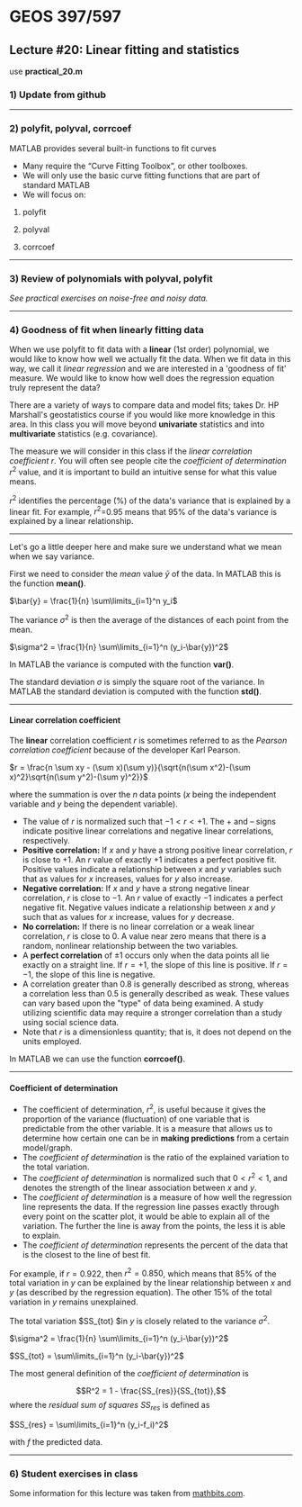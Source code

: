 # GEOS 397/597

## Lecture #20: Linear fitting and statistics
use __practical_20.m__

### 1) Update from github
---
### 2) polyfit, polyval, corrcoef

MATLAB provides several built-in functions to fit curves* Many require the “Curve Fitting Toolbox”, or other toolboxes.
* We will only use the basic curve fitting functions that are part of standard MATLAB
* We will focus on:
	
1) polyfit

2) polyval

5) corrcoef
---### 3) Review of polynomials with polyval, polyfit

_See practical exercises on noise-free and noisy data._---

### 4) Goodness of fit when linearly fitting data

When we use polyfit to fit data with a __linear__ (1st order) polynomial, we would like to know how well we actually fit the data. When we fit data in this way, we call it _linear regression_ and we are interested in a 'goodness of fit' measure. We would like to know how well does the regression equation truly represent the data?

There are a variety of ways to compare data and model fits; takes Dr. HP Marshall's geostatistics course if you would like more knowledge in this area. In this class you will move beyond __univariate__ statistics and into __multivariate__ statistics (e.g. covariance).

The measure we will consider in this class if the _linear correlation coefficient_ $r$. You will often see people cite the _coefficient of determination_ $r^2$ value, and it is important to build an intuitive sense for what this value means. 

$r^2$ identifies the percentage (%) of the data's variance that is explained by a linear fit. For example, $r^2$=0.95 means that 95% of the data's variance is explained by a linear relationship.

---

Let's go a little deeper here and make sure we understand what we mean when we say variance.

First we need to consider the _mean_ value $\bar{y}$ of the data. In MATLAB this is the function __mean()__.

$\bar{y} = \frac{1}{n} \sum\limits_{i=1}^n y_i$

The variance $\sigma^2$ is then the average of the distances of each point from the mean.

$\sigma^2 = \frac{1}{n} \sum\limits_{i=1}^n (y_i-\bar{y})^2$

In MATLAB the variance is computed with the function __var()__.

The standard deviation $\sigma$ is simply the square root of the variance. In MATLAB the standard deviation is computed with the function __std()__.

---

#### Linear correlation coefficient

The __linear__ correlation coefficient $r$ is sometimes referred to as the _Pearson correlation coefficient_ because of the developer Karl Pearson.

$r = \frac{n \sum xy - (\sum x)(\sum y)}{\sqrt{n(\sum x^2)-(\sum x)^2}\sqrt{n(\sum y^2)-(\sum y)^2}}$

where the summation is over the $n$ data points ($x$ being the independent variable and $y$ being the dependent variable).

* The value of $r$ is normalized such that $-1 < r < +1$. The $+$ and $–$ signs indicate positive linear correlations and negative linear correlations, respectively. 
* __Positive correlation:__ If $x$ and $y$ have a strong positive linear correlation, $r$ is close to $+1$. An $r$ value of exactly $+1$ indicates a perfect positive fit. Positive values indicate a relationship between $x$ and $y$ variables such that as values for $x$ increases, values for $y$ also increase.
* __Negative correlation:__ If $x$ and $y$ have a strong negative linear correlation, $r$ is close to $-1$. An $r$ value of exactly $-1$ indicates a perfect negative fit. Negative values indicate a relationship between $x$ and $y$ such that as values for $x$ increase, values for $y$ decrease.
* __No correlation:__ If there is no linear correlation or a weak linear correlation, $r$ is close to 0. A value near zero means that there is a random, nonlinear relationship between the two variables.
* A __perfect correlation__ of $\pm 1$ occurs only when the data points all lie exactly on a straight line. If $r = +1$, the slope of this line is positive.  If $r = -1$, the slope of this line is negative.
* A correlation greater than 0.8 is generally described as strong, whereas a correlation less than 0.5 is generally described as weak. These values can vary based upon the "type" of data being examined. A study utilizing scientific data may require a stronger correlation than a study using social science data.    
* Note that $r$ is a dimensionless quantity; that is, it does not depend on the units employed.

In MATLAB we can use the function __corrcoef()__.

---

#### Coefficient of determination

* The coefficient of determination, $r^2$, is useful because it gives the proportion of the variance (fluctuation) of one variable that is predictable from the other variable. It is a measure that allows us to determine how certain one can be in __making predictions__ from a certain model/graph.
* The _coefficient of determination_ is the ratio of the explained variation to the total variation.
* The _coefficient of determination_ is normalized such that $0 < r^2 < 1$,  and denotes the strength of the linear association between $x$ and $y$.
* The _coefficient of determination_ is a measure of how well the regression line represents the data. If the regression line passes exactly through every point on the scatter plot, it would be able to explain all of the variation. The further the line is away from the points, the less it is able to explain.
* The _coefficient of determination_ represents the percent of the data that is the closest to the line of best fit.

For example, if $r = 0.922$, then $r^2 = 0.850$, which means that 85% of the total variation in $y$ can be explained by the linear relationship between $x$ and $y$ (as described by the regression equation). The other 15% of the total variation in $y$ remains unexplained.

The total variation $SS_{tot} $in $y$ is closely related to the variance $\sigma^2$.

$\sigma^2 = \frac{1}{n} \sum\limits_{i=1}^n (y_i-\bar{y})^2$

$SS_{tot} = \sum\limits_{i=1}^n (y_i-\bar{y})^2$

The most general definition of the _coefficient of determination_ is 

$$R^2 = 1 - \frac{SS_{res}}{SS_{tot}},$$ where the _residual sum of squares_ $SS_{res}$ is defined as

$SS_{res} = \sum\limits_{i=1}^n (y_i-f_i)^2$

with $f$ the predicted data.

---

### 6) Student exercises in class


Some information for this lecture was taken from [mathbits.com](http://mathbits.com/MathBits/TISection/Statistics2/correlation.htm).

